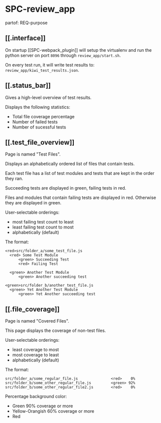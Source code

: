 # SPC-review_app
partof: REQ-purpose
###

## [[.interface]]

On startup [[SPC-webpack_plugin]] will setup the virtualenv and
run the python server on port `8096` through `review_app/start.sh`.

On every test run, it will write test results to: `review_app/kiwi_test_results.json`.

## [[.status_bar]]

Gives a high-level overview of test results.

Displays the following statistics:
* Total file coverage percentage
* Number of failed tests
* Number of sucessful tests


## [[.test_file_overview]] 

Page is named "Test Files".

Displays an alphabetically ordered list of files that contain tests.

Each test file has a list of test modules and tests that are kept in the order they ran.

Succeeding tests are displayed in green, failing tests in red.

Files and modules that contain failing tests are displayed in red.
Otherwise they are displayed in green.

User-selectable orderings:
* most failing test count to least
* least failing test count to most
* alphabetically (default)

The format:

```
<red>src/folder_a/some_test_file.js
  <red> Some Test Module
      <green> Succeeding Test 
      <red> Failing Test
	  
  <green> Another Test Module
      <green> Another succeeding test 

<green>src/folder_b/another_test_file.js
  <green> Yet Another Test Module
      <green> Yet Another succeeding test 
```

## [[.file_coverage]]

Page is named "Covered Files".

This page displays the coverage of non-test files.

User-selectable orderings:
* least coverage to most
* most coverage to least
* alphabetically (default)

The format:

```
src/folder_a/some_regular_file.js		    	<red>    0% 
src/folder_b/some_other_regular_file.js	        <green> 92% 
src/folder_b/some_other_regular_file2.js	    <red>    0% 
```

Percentage background color:
* Green 90% coverage or more
* Yellow-Orangish 60% coverage or more
* Red
